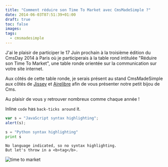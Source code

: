 ```yaml
---
title: "Comment réduire son Time To Market avec CmsMadeSimple ?"
date: 2014-06-03T07:51:39+01:00
draft: true
toc: false
images: 
tags:
  - cmsmadesimple
---
```


J'ai le plaisir de participer le 17 Juin prochain à la troisième édition du CmsDay 2014 à Paris où je participerais à la table rond intitulée "Réduire son Time To Market", une table ronde orientée sur la communication sur votre site internet.

Aux côtés de cette table ronde, je serais présent au stand CmsMadeSimple aux côtés de [Jissey](https://twitter.com/akajissey) et [Airelibre](https://twitter.com/aire_libre) afin de vous présenter notre petit bijou de Cms.

Au plaisir de vous y retrouver nombreux comme chaque année !

Inline `code` has `back-ticks around` it.

```javascript
var s = "JavaScript syntax highlighting";
alert(s);
```
 
```python
s = "Python syntax highlighting"
print s
```
 
```
No language indicated, so no syntax highlighting. 
But let's throw in a <b>tag</b>.
```

![time to market](/imgs/ttm.webp)